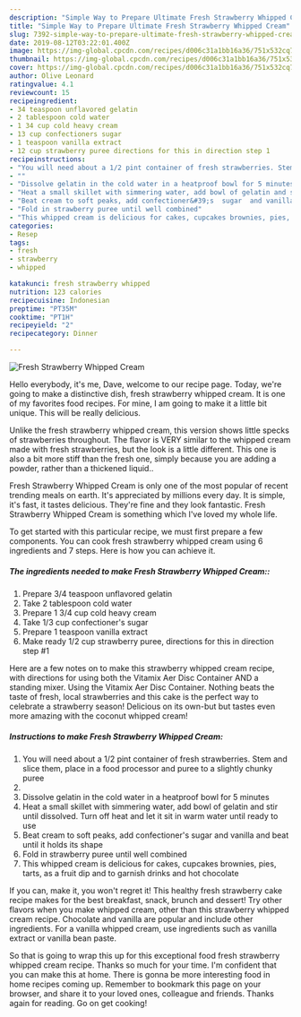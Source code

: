 ```yaml
---
description: "Simple Way to Prepare Ultimate Fresh Strawberry Whipped Cream"
title: "Simple Way to Prepare Ultimate Fresh Strawberry Whipped Cream"
slug: 7392-simple-way-to-prepare-ultimate-fresh-strawberry-whipped-cream
date: 2019-08-12T03:22:01.400Z
image: https://img-global.cpcdn.com/recipes/d006c31a1bb16a36/751x532cq70/fresh-strawberry-whipped-cream-recipe-main-photo.jpg
thumbnail: https://img-global.cpcdn.com/recipes/d006c31a1bb16a36/751x532cq70/fresh-strawberry-whipped-cream-recipe-main-photo.jpg
cover: https://img-global.cpcdn.com/recipes/d006c31a1bb16a36/751x532cq70/fresh-strawberry-whipped-cream-recipe-main-photo.jpg
author: Olive Leonard
ratingvalue: 4.1
reviewcount: 15
recipeingredient:
- 34 teaspoon unflavored gelatin
- 2 tablespoon cold water
- 1 34 cup cold heavy cream
- 13 cup confectioners sugar
- 1 teaspoon vanilla extract
- 12 cup strawberry puree directions for this in direction step 1
recipeinstructions:
- "You will need about a 1/2 pint container of fresh strawberries. Stem and slice them, place in a food processor and puree to a slightly chunky puree"
- ""
- "Dissolve gelatin in the cold water in a heatproof bowl for 5 minutes"
- "Heat a small skillet with simmering water, add bowl of gelatin and stir until dissolved. Turn off heat and let it sit in warm water until ready to use"
- "Beat cream to soft peaks, add confectioner&#39;s  sugar  and vanilla and beat until it holds its shape"
- "Fold in strawberry puree until well combined"
- "This whipped cream is delicious for cakes, cupcakes brownies, pies, tarts, as a fruit dip and to garnish drinks and hot chocolate"
categories:
- Resep
tags:
- fresh
- strawberry
- whipped

katakunci: fresh strawberry whipped
nutrition: 123 calories
recipecuisine: Indonesian
preptime: "PT35M"
cooktime: "PT1H"
recipeyield: "2"
recipecategory: Dinner

---
```



![Fresh Strawberry Whipped Cream](https://img-global.cpcdn.com/recipes/d006c31a1bb16a36/751x532cq70/fresh-strawberry-whipped-cream-recipe-main-photo.jpg)

Hello everybody, it's me, Dave, welcome to our recipe page. Today, we're going to make a distinctive dish, fresh strawberry whipped cream. It is one of my favorites food recipes. For mine, I am going to make it a little bit unique. This will be really delicious.

Unlike the fresh strawberry whipped cream, this version shows little specks of strawberries throughout. The flavor is VERY similar to the whipped cream made with fresh strawberries, but the look is a little different. This one is also a bit more stiff than the fresh one, simply because you are adding a powder, rather than a thickened liquid..

Fresh Strawberry Whipped Cream is only one of the most popular of recent trending meals on earth. It's appreciated by millions every day. It is simple, it's fast, it tastes delicious. They're fine and they look fantastic. Fresh Strawberry Whipped Cream is something which I've loved my whole life.


To get started with this particular recipe, we must first prepare a few components. You can cook fresh strawberry whipped cream using 6 ingredients and 7 steps. Here is how you can achieve it.

##### The ingredients needed to make Fresh Strawberry Whipped Cream::

1. Prepare 3/4 teaspoon unflavored gelatin
1. Take 2 tablespoon cold water
1. Prepare 1 3/4 cup cold heavy cream
1. Take 1/3 cup confectioner&#39;s sugar
1. Prepare 1 teaspoon vanilla extract
1. Make ready 1/2 cup strawberry puree, directions for this in direction step #1


Here are a few notes on to make this strawberry whipped cream recipe, with directions for using both the Vitamix Aer Disc Container AND a standing mixer. Using the Vitamix Aer Disc Container. Nothing beats the taste of fresh, local strawberries and this cake is the perfect way to celebrate a strawberry season! Delicious on its own-but but tastes even more amazing with the coconut whipped cream! 

##### Instructions to make Fresh Strawberry Whipped Cream:

1. You will need about a 1/2 pint container of fresh strawberries. Stem and slice them, place in a food processor and puree to a slightly chunky puree
1. 
1. Dissolve gelatin in the cold water in a heatproof bowl for 5 minutes
1. Heat a small skillet with simmering water, add bowl of gelatin and stir until dissolved. Turn off heat and let it sit in warm water until ready to use
1. Beat cream to soft peaks, add confectioner&#39;s  sugar  and vanilla and beat until it holds its shape
1. Fold in strawberry puree until well combined
1. This whipped cream is delicious for cakes, cupcakes brownies, pies, tarts, as a fruit dip and to garnish drinks and hot chocolate


If you can, make it, you won&#39;t regret it! This healthy fresh strawberry cake recipe makes for the best breakfast, snack, brunch and dessert! Try other flavors when you make whipped cream, other than this strawberry whipped cream recipe. Chocolate and vanilla are popular and include other ingredients. For a vanilla whipped cream, use ingredients such as vanilla extract or vanilla bean paste. 

So that is going to wrap this up for this exceptional food fresh strawberry whipped cream recipe. Thanks so much for your time. I'm confident that you can make this at home. There is gonna be more interesting food in home recipes coming up. Remember to bookmark this page on your browser, and share it to your loved ones, colleague and friends. Thanks again for reading. Go on get cooking!
